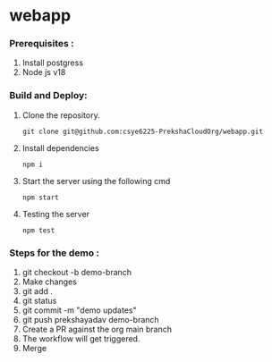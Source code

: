 # webapp
### Prerequisites :
1. Install postgress
2. Node js v18

### Build and Deploy:
1. Clone the repository.
    ```
    git clone git@github.com:csye6225-PrekshaCloudOrg/webapp.git
    ```
2. Install dependencies
    ```
    npm i 
    ```
3. Start the server using the following cmd
    ```
    npm start
    ```
4. Testing the server
    ```
    npm test
    ```

### Steps for the demo :
1. git checkout -b demo-branch
2. Make changes
3. git add .
4. git status
5. git commit -m "demo updates"
6. git push prekshayadav demo-branch
7. Create a PR against the org main branch
8. The workflow will get triggered.
9. Merge 

